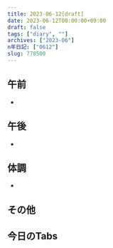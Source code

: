 ```yaml
---
title: 2023-06-12[draft]
date: 2023-06-12T00:00:00+09:00
draft: false
tags: ["diary", ""]
archives: ["2023-06"]
n年日記: ["0612"]
slug: 778500
---
```

## 午前
- 
## 午後
- 
## 体調
- 
## その他
## 今日のTabs